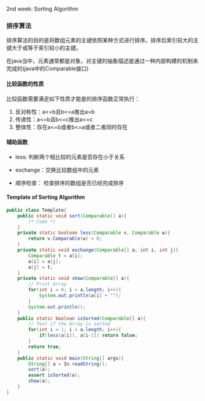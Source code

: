 2nd week: Sorting Algorithm
### 排序算法
排序算法的目的是将数组元素的主键依照某种方式进行排序。排序后索引较大的主键大于或等于索引较小的主键。

在java当中，元素通常都是对象，对主键的抽象描述是通过一种内部构建的机制来完成的(java中的Comparable接口)

#### 比较函数的性质

比较函数需要满足如下性质才能是的排序函数正常执行：

1. 反对称性：a<=b且b<=a推出a=b
2. 传递性：a<=b且b<=c推出a<=c
3. 整体性：存在a<=b或者b<=a或者二者同时存在

#### 辅助函数

* less: 判断两个相比较的元素是否存在小于关系

* exchange：交换比较数组中的元素

* 顺序检查： 检查排序的数组是否已经完成排序

#### Template of Sorting Algorithm
```java
public class Template{
    public static void sort(Comparable[] a){
        /* Code */
    }
    private static boolean less(Comparable v, Comparable w){
        return v.Comparable(w) < 0;
    }
    private static void exchange(Comparable[] a, int i, int j){
        Comparable t = a[i];
        a[i] = a[j];
        a[j] = t;
    }
    private static void show(Comparable[] a){
        // Print Array
        for(int i = 0; i < a.length; i++){
            System.out.println(a[i] + "");
        }
        System.out.println();
    }
    public static boolean isSorted(Comparable[] a){
        // Test if the Array is sorted
        for(int i = 1; i < a.length; i++){
            if(less(a[i]), a[i-1]) return false;
        }
        return true;
    }
    public static void main(String[] args){
        String[] a = In.readString();
        sort(a);
        assert isSorted(a);
        show(a);
    }
}
```
